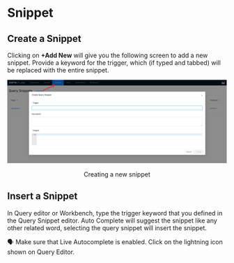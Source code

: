 # Snippet

## Create a Snippet

Clicking on **+Add New** will give you the following screen to add a new snippet. Provide a keyword for the trigger, which (if typed and tabbed) will be replaced with the entire snippet.

![Creating a new snippet](snippet/create_snippet.png)

<figcaption align = "center">Creating a new snippet</figcaption>

## Insert a Snippet

In Query editor or Workbench, type the trigger keyword that you defined in the Query Snippet editor. Auto Complete will suggest the snippet like any other related word,  selecting the query snippet will insert the snippet.

<aside class="callout">
🗣 Make sure that Live Autocomplete is enabled. Click on the lightning icon shown on Query Editor.

</aside>